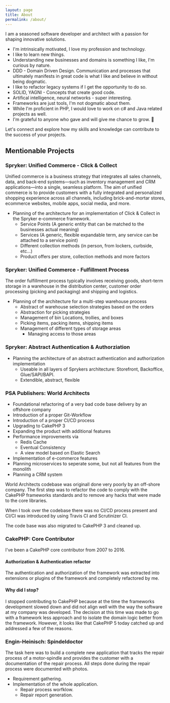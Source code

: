 ```yaml
---
layout: page
title: About
permalink: /about/
---
```


I am a seasoned software developer and architect with a passion for shaping innovative solutions.

* I'm intrinsically motivated, I love my profession and technology.
* I like to learn new things.
* Understanding new businesses and domains is something I like, I'm curious by nature.
* DDD - Domain Driven Design. Communication and processes that ultimately manifests in great code is what I like and believe in without being dogmatic.
* I like to refactor legacy systems if I get the opportunity to do so.
* SOLID, YAGNI - Concepts that create good code.
* Artifical intelligence, neural networks - super interesting.
* Frameworks are just tools, I'm not dogmatic about them.
* While I'm proficient in PHP, I would love to work on c# and Java related projects as well.
* I'm grateful to anyone who gave and will give me chance to grow. 🙇

Let's connect and explore how my skills and knowledge can contribute to the success of your projects.

## Mentionable Projects

### Spryker: Unified Commerce - Click & Collect

Unified commerce is a business strategy that integrates all sales channels, data, and back-end systems—such as inventory management and CRM applications—into a single, seamless platform. The aim of unified commerce is to provide customers with a fully integrated and personalized shopping experience across all channels, including brick-and-mortar stores, ecommerce websites, mobile apps, social media, and more.

* Planning of the architecture for an implementation of Click & Collect in the Spryker e-commerce framework.
  * Service Points (A generic entity that can be matched to the businesses actual meaning)
  * Services (A generic, flexible expandable term, any service can be attached to a service point)
  * Different collection methods (in person, from lockers, curbside, etc...)
  * Product offers per store, collection methods and more factors

### Spryker: Unified Commerce - Fulfillment Process

The order fulfillment process typically involves receiving goods, short-term storage in a warehouse in the distribution center, customer order processing (picking and packaging) and shipping and logistics.

* Planning of the architecture for a multi-step warehouse process
  * Abstract of warehouse selection strategies based on the orders
  * Abstraction for picking strategies
  * Management of bin Locations, trollies, and boxes
  * Picking items, packing items, shipping items
  * Management of different types of storage areas
    * Managing access to those areas

### Spryker: Abstract Authentication & Authorziation

* Planning the architecture of an abstract authentication and authorization implementation
  * Useable in all layers of Sprykers architecture: Storefront, Backoffice, Glue/SAPI/BAPI.
  * Extendible, abstract, flexible

### PSA Publishers: World Architects

* Foundational refactoring of a very bad code base delivery by an offshore company
* Introduction of a proper Git-Workflow
* Introduction of a proper CI/CD process
* Upgrading to CakePHP 3
* Expanding the product with additional features
* Performance improvements via
  * Redis Cache
  * Eventual Consistency
  * A view model based on Elastic Search
* Implementation of e-commerce features
* Planning microservices to seperate some, but not all features from the monolith
* Planning a CRM system

World Architects codebase was originall done very poorly by an off-shore company. The first step was to refactor the code to comply with the CakePHP frameworks standards and to remove any hacks that were made to the core libraries.

When I took over the codebase there was no CI/CD process present and CI/CI was introduced by using Travis CI and Scrutinizer CI.

The code base was also migrated to CakePHP 3 and cleaned up.

### CakePHP: Core Contributor

I've been a CakePHP core contributor from 2007 to 2016.

#### Authorization & Authentication refactor

The authentication and authorization of the framework was extracted into extensions or plugins of the framework and completely refactored by me.

#### Why did I stop?

I stopped contributing to CakePHP because at the time the frameworks development slowed down and did not align well with the way the software at my company was developed. The decision at this time was made to go with a framework less approach and to isolate the domain logic better from the framework. However, it looks like that CakePHP 5 today catched up and addressed a few of the reasons.

### Engin-Heinisch: Spindeldoctor

The task here was to build a complete new application that tracks the repair process of a motor-spindle and provides the customer with a documentation of the repair process. All steps done during the repair process were documented with photos.

* Requirement gathering.
* Implementation of the whole application.
  * Repair process worfklow.
  * Repair report generation.
